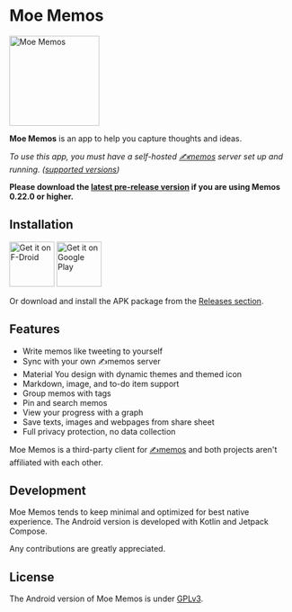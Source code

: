 # Moe Memos

<img alt="Moe Memos" src="https://memos.moe/memos.png" width="160" height="160" />

**Moe Memos** is an app to help you capture thoughts and ideas.

*To use this app, you must have a self-hosted [✍️memos](https://github.com/usememos/memos) server set up and running. ([supported versions](https://memos.moe/memos/))*

**Please download the [latest pre-release version](https://github.com/mudkipme/MoeMemosAndroid/releases) if you are using Memos 0.22.0 or higher.**

## Installation

[<img src="https://fdroid.gitlab.io/artwork/badge/get-it-on.png"
     alt="Get it on F-Droid"
     height="80">](https://f-droid.org/packages/me.mudkip.moememos/)
[<img src="https://play.google.com/intl/en_us/badges/images/generic/en-play-badge.png"
     alt="Get it on Google Play"
     height="80">](https://play.google.com/store/apps/details?id=me.mudkip.moememos)

Or download and install the APK package from the [Releases section](https://github.com/mudkipme/MoeMemosAndroid/releases/latest).

## Features

- Write memos like tweeting to yourself
- Sync with your own ✍️memos server
- Material You design with dynamic themes and themed icon
- Markdown, image, and to-do item support
- Group memos with tags
- Pin and search memos
- View your progress with a graph
- Save texts, images and webpages from share sheet
- Full privacy protection, no data collection

Moe Memos is a third-party client for [✍️memos](https://github.com/usememos/memos) and both projects aren't affiliated with each other.

## Development

Moe Memos tends to keep minimal and optimized for best native experience. The Android version is developed with Kotlin and Jetpack Compose.

Any contributions are greatly appreciated.

## License

The Android version of Moe Memos is under [GPLv3](LICENSE).
